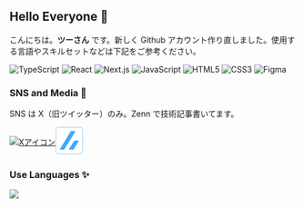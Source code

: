 ## Hello Everyone 🐣

こんにちは。**ツーさん** です。新しく Github アカウント作り直しました。使用する言語やスキルセットなどは下記をご参考ください。

![TypeScript](https://img.shields.io/badge/TypeScript-007ACC?style=flat&logo=typescript&logoColor=white)
![React](https://img.shields.io/badge/React-20232A?style=fflat&logo=react&logoColor=61DAFB)
![Next.js](https://img.shields.io/badge/NextJS-000000?style=flat&logo=next.js&logoColor=white)
![JavaScript](https://img.shields.io/badge/JavaScript-F7DF1E?style=flat&logo=javascript&logoColor=black)
![HTML5](https://img.shields.io/badge/HTML5-E34F26?style=flat&logo=html5&logoColor=white)
![CSS3](https://img.shields.io/badge/CSS3-1572B6?style=flat&logo=css3&logoColor=white)
![Figma](https://img.shields.io/badge/Figma-F24E1E?style=flat&logo=figma&logoColor=white)

### SNS and Media 📝

SNS は X（旧ツイッター）のみ。Zenn で技術記事書いてます。

<div style="display: flex; align-items: center;">
<a href="https://x.com/twosun8x" target="_blank"><img src="https://skillicons.dev/icons?i=twitter" alt="Xアイコン" width="48" height="48" /></a>
<a href="https://zenn.dev/cocomina" target="_blank"><img src="https://github.com/twosun-8-git/twosun-8-git/blob/main/src/assets/img/zenn-logo-only.png" alt="Zenn ロゴ" width="48" height="48" /></a>
</div>

### Use Languages ✨

![](https://github-readme-stats.vercel.app/api/top-langs?username=twosun-8-git&show_icons=true&locale=en)
